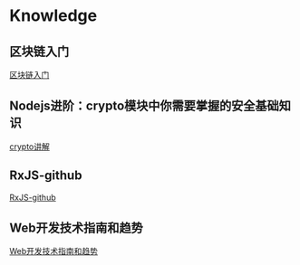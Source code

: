 # Knowledge

## 区块链入门

[区块链入门](http://www.ruanyifeng.com/blog/2017/12/blockchain-tutorial.html)

## Nodejs进阶：crypto模块中你需要掌握的安全基础知识
[crypto讲解](http://www.cnblogs.com/chyingp/p/nodejs-learning-crypto-theory.html)

## RxJS-github
[RxJS-github](https://github.com/ReactiveX/rxjs)

## Web开发技术指南和趋势
[Web开发技术指南和趋势](https://zhuanlan.zhihu.com/p/53043557)
